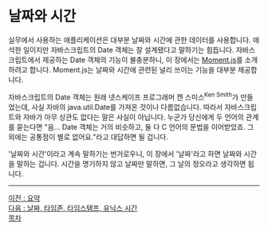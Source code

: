 # 날짜와 시간
실무에서 사용하는 애플리케이션은 대부분 날짜와 시간에 관한 데이터를 사용합니다. 애석한 일이지만 자바스크립트의 Date 객체는 잘 설계됐다고 말하기는 힘듭니다. 자바스크립트에서 제공하는 Date 객체의 기능이 불충분하니, 이 장에서는 [Moment.js](https://momentjs.com)를 소개하려고 합니다. Moment.js는 날짜와 시간에 관련된 널리 쓰이는 기능을 대부분 제공합니다.

자바스크립트의 Date 객체는 원래 넷스케이프 프로그래머 켄 스미스<sup>Ken Smith</sup>가 만들었는데, 사실 자바의 java.util.Date를 가져온 것이나 다름없습니다. 따라서 자바스크립트와 자바가 아무 상관도 없다는 말은 사실이 아닙니다. 누군가 당신에게 두 언어의 관계를 묻는다면 "음... Date 객체는 거의 비슷하고, 둘 다 C 언어의 문법을 이어받았죠. 그 외에는 공통점이 별로 없어요."라고 대답하면 될 겁니다.

'날짜와 시간'이라고 계속 말하기는 번거로우니, 이 장에서 '날짜'라고 하면 날짜와 시간을 말하는 겁니다. 시간을 명기하지 않고 날짜만 말하면, 그 날의 정오라고 생각하면 됩니다.

***
[이전 : 요약](../CHAPTER_14/14.5.md) <br/>
[다음 : 날짜, 타임존, 타임스탬프, 유닉스 시간](15.1.md) <br/>
[목차](../progressCheck.md)